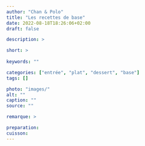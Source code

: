 ```yaml
---
author: "Chan & Polo"
title: "Les recettes de base"
date: 2022-08-18T18:26:06+02:00
draft: false

description: >

short: >
    
keywords: ""

categories: ["entrée", "plat", "dessert", "base"]
tags: []

photo: "images/"
alt: ""
caption: ""
source: ""

remarque: >

preparation: 
cuisson: 
---
```


